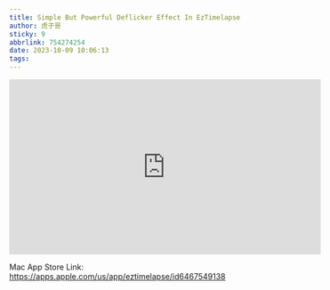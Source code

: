 ```yaml
---
title: Simple But Powerful Deflicker Effect In EzTimelapse
author: 虎子哥
sticky: 9
abbrlink: 754274254
date: 2023-10-09 10:06:13
tags:
---
```

<iframe width="560" height="315" src="https://www.youtube.com/embed/4SltYdHgL80?si=_jGN522DH0gr8DEO" title="YouTube video player" frameborder="0" allow="accelerometer; autoplay; clipboard-write; encrypted-media; gyroscope; picture-in-picture; web-share" allowfullscreen></iframe>

Mac App Store Link:  https://apps.apple.com/us/app/eztimelapse/id6467549138